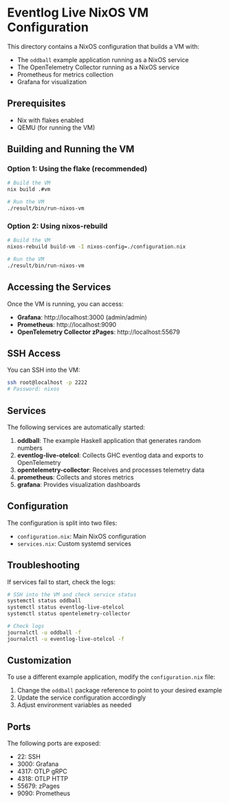 # Eventlog Live NixOS VM Configuration

This directory contains a NixOS configuration that builds a VM with:

- The `oddball` example application running as a NixOS service
- The OpenTelemetry Collector running as a NixOS service
- Prometheus for metrics collection
- Grafana for visualization

## Prerequisites

- Nix with flakes enabled
- QEMU (for running the VM)

## Building and Running the VM

### Option 1: Using the flake (recommended)

```bash
# Build the VM
nix build .#vm

# Run the VM
./result/bin/run-nixos-vm
```

### Option 2: Using nixos-rebuild

```bash
# Build the VM
nixos-rebuild build-vm -I nixos-config=./configuration.nix

# Run the VM
./result/bin/run-nixos-vm
```

## Accessing the Services

Once the VM is running, you can access:

- **Grafana**: http://localhost:3000 (admin/admin)
- **Prometheus**: http://localhost:9090
- **OpenTelemetry Collector zPages**: http://localhost:55679

## SSH Access

You can SSH into the VM:

```bash
ssh root@localhost -p 2222
# Password: nixos
```

## Services

The following services are automatically started:

1. **oddball**: The example Haskell application that generates random numbers
2. **eventlog-live-otelcol**: Collects GHC eventlog data and exports to OpenTelemetry
3. **opentelemetry-collector**: Receives and processes telemetry data
4. **prometheus**: Collects and stores metrics
5. **grafana**: Provides visualization dashboards

## Configuration

The configuration is split into two files:

- `configuration.nix`: Main NixOS configuration
- `services.nix`: Custom systemd services

## Troubleshooting

If services fail to start, check the logs:

```bash
# SSH into the VM and check service status
systemctl status oddball
systemctl status eventlog-live-otelcol
systemctl status opentelemetry-collector

# Check logs
journalctl -u oddball -f
journalctl -u eventlog-live-otelcol -f
```

## Customization

To use a different example application, modify the `configuration.nix` file:

1. Change the `oddball` package reference to point to your desired example
2. Update the service configuration accordingly
3. Adjust environment variables as needed

## Ports

The following ports are exposed:

- 22: SSH
- 3000: Grafana
- 4317: OTLP gRPC
- 4318: OTLP HTTP
- 55679: zPages
- 9090: Prometheus
